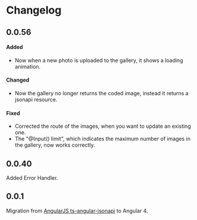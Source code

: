 # Changelog

## 0.0.56

#### Added

-   Now when a new photo is uploaded to the gallery, it shows a loading animation.

#### Changed

-   Now the gallery no longer returns the coded image, instead it returns a jsonapi resource.

#### Fixed

-   Corrected the route of the images, when you want to update an existing one.
-   The "@Input() limit", which indicates the maximum number of images in the gallery, now works correctly.

## 0.0.40

Added Error Handler.

## 0.0.1

Migration from [AngularJS ts-angular-jsonapi](https://github.com/reyesoft/ts-angular-jsonapi) to Angular 4.
